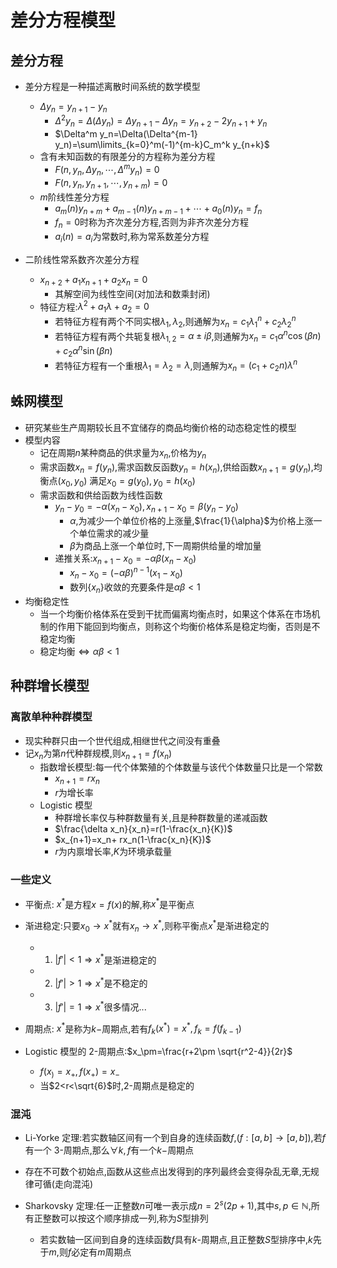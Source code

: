 # 差分方程模型


## 差分方程
- 差分方程是一种描述离散时间系统的数学模型
  - $\Delta y_n=y_{n+1}-y_n$
    - $\Delta^2 y_n=\Delta(\Delta y_n)=\Delta y_{n+1}-\Delta y_n=y_{n+2}-2y_{n+1}+y_n$
    - $\Delta^m y_n=\Delta(\Delta^{m-1} y_n)=\sum\limits_{k=0}^m(-1)^{m-k}C_m^k y_{n+k}$
  - 含有未知函数的有限差分的方程称为差分方程
    - $F(n,y_n,\Delta y_n,\cdots,\Delta^m y_n)=0$
    - $F(n,y_n,y_{n+1},\cdots,y_{n+m})=0$
  - $m$阶线性差分方程
    - $a_m(n)y_{n+m}+a_{m-1}(n)y_{n+m-1}+\cdots+a_0(n)y_n=f_n$
    - $f_n=0$时称为齐次差分方程,否则为非齐次差分方程
    - $a_i(n)=a_i$为常数时,称为常系数差分方程


- 二阶线性常系数齐次差分方程
  - $x_{n+2}+a_1x_{n+1}+a_2x_n=0$
    - 其解空间为线性空间(对加法和数乘封闭)
  - 特征方程:$\lambda^2+a_1\lambda+a_2=0$
    - 若特征方程有两个不同实根$\lambda_1,\lambda_2$,则通解为$x_n=c_1\lambda_1^n+c_2\lambda_2^n$
    - 若特征方程有两个共轭复根$\lambda_{1,2}=\alpha\pm i\beta$,则通解为$x_n=c_1\alpha^n\cos(\beta n)+c_2\alpha^n\sin(\beta n)$
    - 若特征方程有一个重根$\lambda_1=\lambda_2=\lambda$,则通解为$x_n=(c_1+c_2n)\lambda^n$

## 蛛网模型
- 研究某些生产周期较长且不宜储存的商品均衡价格的动态稳定性的模型
- 模型内容
  - 记在周期$n$某种商品的供求量为$x_n$,价格为$y_n$
  - 需求函数$x_n=f(y_n)$,需求函数反函数$y_n=h(x_n)$,供给函数$x_{n+1}=g(y_n)$,均衡点$(x_0,y_0)$ 满足$x_0=g(y_0),y_0=h(x_0)$
  - 需求函数和供给函数为线性函数
    - $y_n-y_0=-\alpha(x_n-x_0),x_{n+1}-x_0=\beta(y_n-y_0)$
      - $\alpha,$为减少一个单位价格的上涨量,$\frac{1}{\alpha}$为价格上涨一个单位需求的减少量
      - $\beta$为商品上涨一个单位时,下一周期供给量的增加量
    - 递推关系:$x_{n+1}-x_0=-\alpha\beta(x_n-x_0)$
      - $x_{n}-x_0=(-\alpha\beta)^{n-1}(x_1-x_0)$
      - 数列$\{x_n\}$收敛的充要条件是$\alpha\beta<1$
- 均衡稳定性
  - 当一个均衡价格体系在受到干扰而偏离均衡点时，如果这个体系在市场机制的作用下能回到均衡点，则称这个均衡价格体系是稳定均衡，否则是不稳定均衡
  - 稳定均衡$\iff\alpha\beta<1$

## 种群增长模型
### 离散单种种群模型
- 现实种群只由一个世代组成,相继世代之间没有重叠
- 记$x_n$为第$n$代种群规模,则$x_{n+1}=f(x_n)$
  - 指数增长模型:每一代个体繁殖的个体数量与该代个体数量只比是一个常数
    - $x_{n+1}=rx_n$
    - $r$为增长率
  - Logistic 模型
    - 种群增长率仅与种群数量有关,且是种群数量的递减函数
    - $\frac{\delta x_n}{x_n}=r(1-\frac{x_n}{K})$
    - $x_{n+1}=x_n+ rx_n(1-\frac{x_n}{K})$
    - $r$为内禀增长率,$K$为环境承载量



###  一些定义
- 平衡点: $x^*$是方程$x=f(x)$的解,称$x^*$是平衡点
- 渐进稳定:只要$x_0\to x^*$就有$x_n\to x^*$,则称平衡点$x^*$是渐进稳定的
  - 1. $|f'|<1\Rightarrow x^*$是渐进稳定的
  - 2. $|f'|>1\Rightarrow x^*$是不稳定的
  - 3. $|f'|=1\Rightarrow x^*$很多情况...
- 周期点: $x^*$是称为$k-$周期点,若有$f_k(x^*)=x^*,f_k=f(f_{k-1})$

- Logistic 模型的 2-周期点:$x_\pm=\frac{r+2\pm \sqrt{r^2-4}}{2r}$
  - $f(x_)=x_+,f(x_+)=x_-$
  - 当$2<r<\sqrt{6}$时,2-周期点是稳定的

### 混沌
- Li-Yorke 定理:若实数轴区间有一个到自身的连续函数$f$,$(f:[a,b]\to [a,b])$,若$f$有一个 3-周期点,那么$\forall k,f$有一个$k-$周期点
- 存在不可数个初始点,函数从这些点出发得到的序列最终会变得杂乱无章,无规律可循(走向混沌)

- Sharkovsky 定理:任一正整数$n$可唯一表示成$n=2^s(2p+1)$,其中$s,p\in \mathbb{N}$,所有正整数可以按这个顺序排成一列,称为$S$型排列
  - 若实数轴一区间到自身的连续函数$f$具有$k$-周期点,且正整数$S$型排序中,$k$先于$m$,则$f$必定有$m$周期点


















